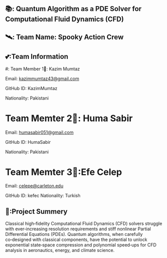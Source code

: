 ## 📚: Quantum Algorithm as a PDE Solver for Computational Fluid Dynamics (CFD)


## 🛰️: Team Name:  Spooky Action Crew

## 💕:Team Information
  #: Team Member 1🧠: Kazim Mumtaz

   Email: kazimmumtaz43@gmail.com
   
   GitHub ID: KazimMumtaz
   
   Nationality: Pakistani

 # Team Memter 2👼: Huma Sabir
 
 Email: humasabir051@gmail.com
 
 GitHub ID: HumaSabir
 
 Nationality: Pakistani

 # Team Memter 3👬:Efe Celep
 
 Email: celepe@carleton.edu
 
 GitHub ID: kefec
 Nationality: Turkish 

## 📃:Project Summery

Classical high‑fidelity Computational Fluid Dynamics (CFD) solvers struggle with ever‑increasing resolution requirements and stiff nonlinear Partial Differential Equations (PDEs). Quantum algorithms, when carefully co‑designed with classical components, have the potential to unlock exponential state‑space compression and polynomial speed‑ups for CFD analysis in aeronautics, energy, and climate science.
